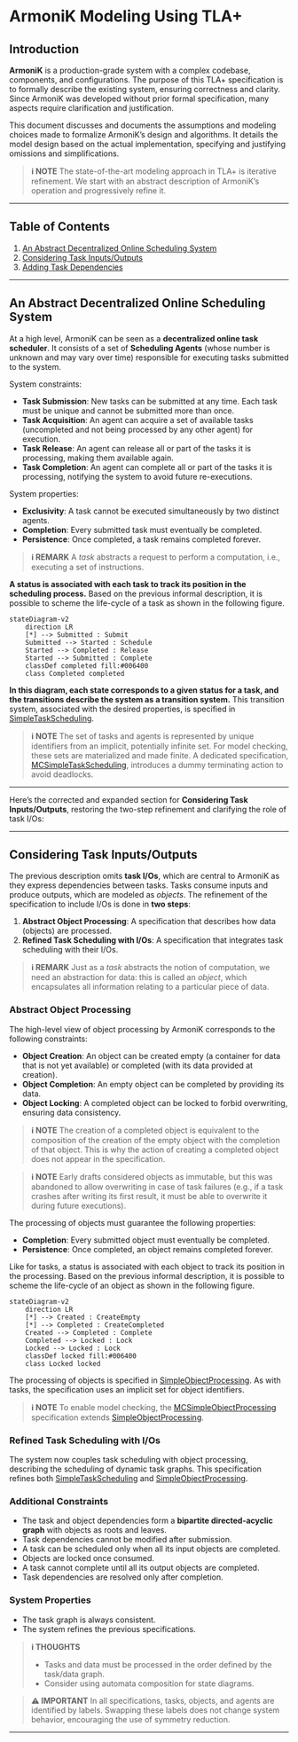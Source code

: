 # ArmoniK Modeling Using TLA+

## Introduction

**ArmoniK** is a production-grade system with a complex codebase, components, and configurations. The purpose of this TLA+ specification is to formally describe the existing system, ensuring correctness and clarity. Since ArmoniK was developed without prior formal specification, many aspects require clarification and justification.

This document discusses and documents the assumptions and modeling choices made to formalize ArmoniK’s design and algorithms. It details the model design based on the actual implementation, specifying and justifying omissions and simplifications.

> **ℹ️ NOTE**
> The state-of-the-art modeling approach in TLA+ is iterative refinement. We start with an abstract description of ArmoniK’s operation and progressively refine it.

---

## Table of Contents

1. [An Abstract Decentralized Online Scheduling System](#an-abstract-decentralized-online-scheduling-system)
2. [Considering Task Inputs/Outputs](#considering-task-inputsoutputs)
3. [Adding Task Dependencies](#adding-task-dependencies)

---

## An Abstract Decentralized Online Scheduling System

At a high level, ArmoniK can be seen as a **decentralized online task scheduler**. It consists of a set of **Scheduling Agents** (whose number is unknown and may vary over time) responsible for executing tasks submitted to the system.

System constraints:
- **Task Submission**: New tasks can be submitted at any time. Each task must be unique and cannot be submitted more than once.
- **Task Acquisition**: An agent can acquire a set of available tasks (uncompleted and not being processed by any other agent) for execution.
- **Task Release**: An agent can release all or part of the tasks it is processing, making them available again.
- **Task Completion**: An agent can complete all or part of the tasks it is processing, notifying the system to avoid future re-executions.

System properties:
- **Exclusivity**: A task cannot be executed simultaneously by two distinct agents.
- **Completion**: Every submitted task must eventually be completed.
- **Persistence**: Once completed, a task remains completed forever.

> **ℹ️ REMARK**
> A *task* abstracts a request to perform a computation, i.e., executing a set of instructions.

**A status is associated with each task to track its position in the scheduling process.** Based on the previous informal description, it is possible to scheme the life-cycle of a task as shown in the following figure.

```mermaid
stateDiagram-v2
    direction LR
    [*] --> Submitted : Submit
    Submitted --> Started : Schedule
    Started --> Completed : Release
    Started --> Submitted : Complete
    classDef completed fill:#006400
    class Completed completed
```

**In this diagram, each state corresponds to a given status for a task, and the transitions describe the system as a transition system.** This transition system, associated with the desired properties, is specified in [SimpleTaskScheduling](../specs/SimpleTaskScheduling.tla).

> **ℹ️ NOTE**
> The set of tasks and agents is represented by unique identifiers from an implicit, potentially infinite set. For model checking, these sets are materialized and made finite. A dedicated specification, [MCSimpleTaskScheduling](../specs/MCSimpleTaskScheduling.tla), introduces a dummy terminating action to avoid deadlocks.

---

Here’s the corrected and expanded section for **Considering Task Inputs/Outputs**, restoring the two-step refinement and clarifying the role of task I/Os:

---

## Considering Task Inputs/Outputs

The previous description omits **task I/Os**, which are central to ArmoniK as they express dependencies between tasks. Tasks consume inputs and produce outputs, which are modeled as *objects*. The refinement of the specification to include I/Os is done in **two steps**:

1. **Abstract Object Processing**: A specification that describes how data (objects) are processed.
2. **Refined Task Scheduling with I/Os**: A specification that integrates task scheduling with their I/Os.

> **ℹ️ REMARK**
> Just as a *task* abstracts the notion of computation, we need an abstraction for data: this is called an *object*, which encapsulates all information relating to a particular piece of data.

### Abstract Object Processing

The high-level view of object processing by ArmoniK corresponds to the following constraints:
- **Object Creation**: An object can be created empty (a container for data that is not yet available) or completed (with its data provided at creation).
- **Object Completion**: An empty object can be completed by providing its data.
- **Object Locking**: A completed object can be locked to forbid overwriting, ensuring data consistency.

> **ℹ️ NOTE**
> The creation of a completed object is equivalent to the composition of the creation of the empty object with the completion of that object. This is why the action of creating a completed object does not appear in the specification.

> **ℹ️ NOTE**
> Early drafts considered objects as immutable, but this was abandoned to allow overwriting in case of task failures (e.g., if a task crashes after writing its first result, it must be able to overwrite it during future executions).

The processing of objects must guarantee the following properties:
- **Completion**: Every submitted object must eventually be completed.
- **Persistence**: Once completed, an object remains completed forever.

Like for tasks, a status is associated with each object to track its position in the processing. Based on the previous informal description, it is possible to scheme the life-cycle of an object as shown in the following figure.

```mermaid
stateDiagram-v2
    direction LR
    [*] --> Created : CreateEmpty
    [*] --> Completed : CreateCompleted
    Created --> Completed : Complete
    Completed --> Locked : Lock
    Locked --> Locked : Lock
    classDef locked fill:#006400
    class Locked locked
```

The processing of objects is specified in [SimpleObjectProcessing](../specs/SimpleObjectProcessing.tla). As with tasks, the specification uses an implicit set for object identifiers.

> **ℹ️ NOTE**
> To enable model checking, the [MCSimpleObjectProcessing](../specs/MCSimpleObjectProcessing.tla) specification extends [SimpleObjectProcessing](../specs/SimpleObjectProcessing.tla).

### Refined Task Scheduling with I/Os

The system now couples task scheduling with object processing, describing the scheduling of dynamic task graphs. This specification refines both [SimpleTaskScheduling](#) and [SimpleObjectProcessing](#).

### Additional Constraints

- The task and object dependencies form a **bipartite directed-acyclic graph** with objects as roots and leaves.
- Task dependencies cannot be modified after submission.
- A task can be scheduled only when all its input objects are completed.
- Objects are locked once consumed.
- A task cannot complete until all its output objects are completed.
- Task dependencies are resolved only after completion.

### System Properties

- The task graph is always consistent.
- The system refines the previous specifications.

> **ℹ️ THOUGHTS**
> - Tasks and data must be processed in the order defined by the task/data graph.
> - Consider using automata composition for state diagrams.

> **⚠️ IMPORTANT**
> In all specifications, tasks, objects, and agents are identified by labels. Swapping these labels does not change system behavior, encouraging the use of symmetry reduction.

---